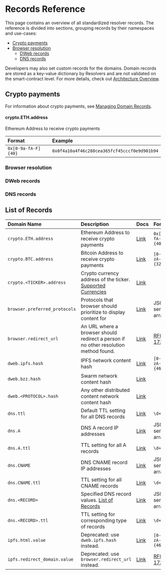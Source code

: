 # Records Reference

This page contains an overview of all standardized resolver records. The reference is divided into sections, grouping records by their namespaces and use-cases:

* [Crypto payments](records-reference.md#crypto-payments)
* [Browser resolution](records-reference.md#browser-resolution)
  * [DWeb records](records-reference.md#dweb-records)
  * [DNS records](records-reference.md#dns-records)

Developers may also set custom records for the domains. Domain records are stored as a key-value dictionary by Resolvers and are not validated on the smart-contract level. For more details, check out [Architecture Overview](architecture-overview.md#resolver).

## Crypto payments

For information about crypto payments, see [Managing Domain Records](../managing-domains/managing-domain-records.md#crypto-payments-records).

#### crypto.ETH.address

Ethereum Address to receive crypto payments

| Format | Example |
| :--- | :--- |
| `0x[0-9a-fA-F]{40}` | `0x0f4a10a4f46c288cea365fcf45cccf0e9d901b94` |

### Browser resolution

### DWeb records

### DNS records

## List of Records

| Domain Name | Description | Docs | Format | Example |
| :--- | :--- | :--- | :--- | :--- |
| `crypto.ETH.address` | Ethereum Address to receive crypto payments | [Link](../managing-domains/managing-domain-records.md#crypto-payments-records) | `0x[0-9a-fA-F]{40}` | `0x0f4a10a4f46c288cea365fcf45cccf0e9d901b94` |
| `crypto.BTC.address` | Bitcoin Address to receive crypto payments | [Link](../managing-domains/managing-domain-records.md#crypto-payments-records) | `[0-9a-zA-Z]{32}` | `1Nb7Mt1EqUqxxrAdmefUovS7aTgMUf2A6m` |
| `crypto.<TICKER>.address` | Crypto currency address of the ticker. [Supported Currencies](https://github.com/crypti/cryptocurrencies) | [Link](../managing-domains/managing-domain-records.md#crypto-payments-records) |  |  |
| `browser.preferred_protocols` | Protocols that browser should prioritize to display content for | [Link](../browser-resolution/browser-resolution-algorithm.md#records-related-to-browser-resolution) | JSON serialized array | `["ipfs","http"]` |
| `browser.redirect_url` | An URL where a browser should redirect a person if no other resolution method found. | [Link](../browser-resolution/browser-resolution-algorithm.md#records-related-to-browser-resolution) | [RFC-1738](https://tools.ietf.org/html/rfc1738) | `http://example.com/home.html` |
| `dweb.ipfs.hash` | IPFS network content hash | [Link](../browser-resolution/browser-resolution-algorithm.md#distributed-web-records) | `[0-9a-zA-Z]{46}` | `QmVaAtQbi3EtsfpKoLzALm6vXphdi2KjMgxEDKeGg6wHvK` |
| `dweb.bzz.hash` | Swarm network content hash | [Link](../browser-resolution/browser-resolution-algorithm.md#distributed-web-records) |  |  |
| `dweb.<PROTOCOL>.hash` | Any other distributed content network content hash | [Link](../browser-resolution/browser-resolution-algorithm.md#distributed-web-records) |  |  |
| `dns.ttl` | Default TTL setting for all DNS records | [Link](../browser-resolution/browser-resolution-algorithm.md#dns-records) | `\d+` | `128` |
| `dns.A` | DNS A record IP addresses | [Link](../browser-resolution/browser-resolution-algorithm.md#dns-records) | JSON serialized array | `["10.0.0.1","10.0.0.2"]` |
| `dns.A.ttl` | TTL setting for all A records | [Link](../browser-resolution/browser-resolution-algorithm.md#dns-records) | `\d+` | `128` |
| `dns.CNAME` | DNS CNAME record IP addresses | [Link](../browser-resolution/browser-resolution-algorithm.md#dns-records) | JSON serialized array | `["example.com."]` |
| `dns.CNAME.ttl` | TTL setting for all CNAME records | [Link](../browser-resolution/browser-resolution-algorithm.md#dns-records) | `\d+` | `128` |
| `dns.<RECORD>` | Specified DNS record values. [List of Records](https://en.wikipedia.org/wiki/List_of_DNS_record_types) | [Link](../browser-resolution/browser-resolution-algorithm.md#dns-records) | JSON serialized array |  |
| `dns.<RECORD>.ttl` | TTL setting for corresponding type of records | [Link](../browser-resolution/browser-resolution-algorithm.md#dns-records) | `\d+` | `164` |
| `ipfs.html.value` | Deprecated: use `dweb.ipfs.hash` instead. | [Link](../browser-resolution/browser-resolution-algorithm.md#legacy-records-support) | `[0-9a-zA-Z]{46}` | `QmVaAtQbi3EtsfpKoLzALm6vXphdi2KjMgxEDKeGg6wHvK` |
| `ipfs.redirect_domain.value` | Deprecated: use `browser.redirect_url` instead. | [Link](../browser-resolution/browser-resolution-algorithm.md#legacy-records-support) | [RFC-1738](https://tools.ietf.org/html/rfc1738) | `http://example.com/home.html` |


